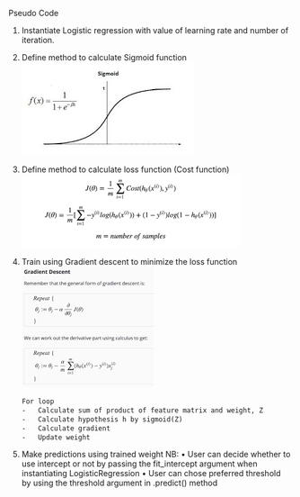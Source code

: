 Pseudo Code
1.	Instantiate Logistic regression with value of learning rate and number of iteration.

2.	Define method to calculate  Sigmoid function
![](images/sigmoid.jpg)

3.	Define method to calculate loss function (Cost function)
![](images/loss_function.png)


4.	Train using Gradient descent  to minimize the loss function
![](images/gradient_descent.png)

        For loop
        -	Calculate sum of product of feature matrix and weight, Z
        -	Calculate hypothesis h by sigmoid(Z)
        -	Calculate gradient
        -	Update weight
5.	Make predictions using trained weight
NB: 
•	User can decide whether to use intercept or not by passing the fit_intercept argument when instantiating LogisticRegression
•	User can chose preferred threshold by using the threshold argument in .predict() method
